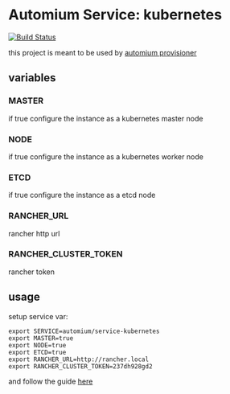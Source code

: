 Automium Service: kubernetes 
======================================

[![Build Status](https://travis-ci.org/automium/service-kubernetes.svg?branch=master)](https://travis-ci.org/automium/service-kubernetes)

this project is meant to be used by [automium provisioner](https://github.com/automium/provisioner)

## variables

### MASTER

if true configure the instance as a kubernetes master node

### NODE

if true configure the instance as a kubernetes worker node

### ETCD

if true configure the instance as a etcd node

### RANCHER_URL

rancher http url

### RANCHER_CLUSTER_TOKEN

rancher token

## usage

setup service var:
```
export SERVICE=automium/service-kubernetes
export MASTER=true
export NODE=true
export ETCD=true
export RANCHER_URL=http://rancher.local
export RANCHER_CLUSTER_TOKEN=237dh928gd2
```

and follow the guide [here](https://github.com/automium/provisioner/blob/master/README.md#guide)
